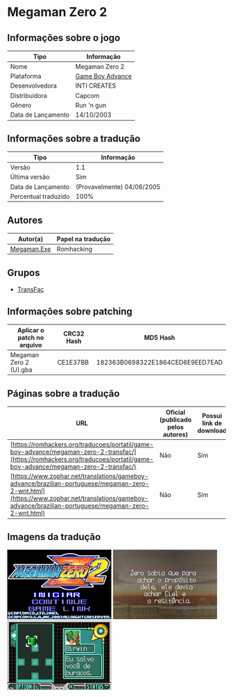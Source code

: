 # Megaman Zero 2

## Informações sobre o jogo

| Tipo | Informação |
| ----------- | ----------- |
| Nome | Megaman Zero 2 |
| Plataforma | [Game Boy Advance](../) |
| Desenvolvedora | INTI CREATES |
| Distribuidora | Capcom |
| Gênero | Run 'n gun |
| Data de Lançamento | 14/10/2003 |

## Informações sobre a tradução

| Tipo | Informação |
| ----------- | ----------- |
| Versão | 1\.1 |
| Última versão | Sim |
| Data de Lançamento | (Provavelmente) 04/06/2005 |
| Percentual traduzido | 100% |

## Autores

| Autor(a) | Papel na tradução |
| ----------- | ----------- |
| [Megaman\.Exe](../../../autores/megamanexe/) | Romhacking |

## Grupos

* [TransFac](../../../grupos/transfac/)

## Informações sobre patching

| Aplicar o patch no arquivo | CRC32 Hash | MD5 Hash |
| ----------- | ----------- | ----------- |
| Megaman Zero 2 \(U\)\.gba | CE1E37BB | 182363B0698322E1864CED6E9EED7EAD |

## Páginas sobre a tradução

| URL | Oficial (publicado pelos autores) | Possuí link de download |
| ----------- | ----------- | ----------- |
| [https://romhackers.org/traducoes/portatil/game-boy-advance/megaman-zero-2-transfac/](https://romhackers.org/traducoes/portatil/game-boy-advance/megaman-zero-2-transfac/) | Não | Sim |
| [https://www.zophar.net/translations/gameboy-advance/brazilian-portuguese/megaman-zero-2-wnt.html](https://www.zophar.net/translations/gameboy-advance/brazilian-portuguese/megaman-zero-2-wnt.html) | Não | Sim |

## Imagens da tradução

![Imagem de exemplo da tradução 1](1.png)
![Imagem de exemplo da tradução 2](2.png)
![Imagem de exemplo da tradução 3](3.png)